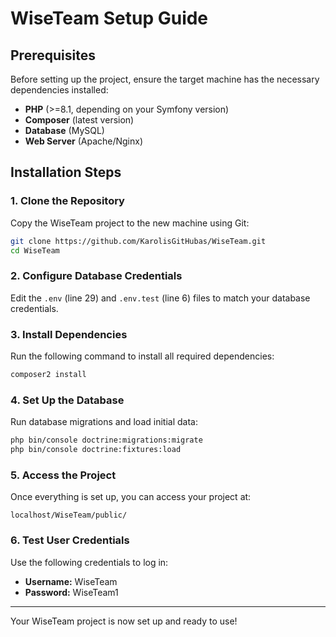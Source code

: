 # WiseTeam Setup Guide

## Prerequisites
Before setting up the project, ensure the target machine has the necessary dependencies installed:

- **PHP** (>=8.1, depending on your Symfony version)
- **Composer** (latest version)
- **Database** (MySQL)
- **Web Server** (Apache/Nginx)

## Installation Steps

### 1. Clone the Repository
Copy the WiseTeam project to the new machine using Git:

```bash
git clone https://github.com/KarolisGitHubas/WiseTeam.git
cd WiseTeam
```

### 2. Configure Database Credentials
Edit the `.env` (line 29) and `.env.test` (line 6) files to match your database credentials.

### 3. Install Dependencies
Run the following command to install all required dependencies:

```bash
composer2 install
```

### 4. Set Up the Database
Run database migrations and load initial data:

```bash
php bin/console doctrine:migrations:migrate
php bin/console doctrine:fixtures:load
```

### 5. Access the Project
Once everything is set up, you can access your project at:

```
localhost/WiseTeam/public/
```

### 6. Test User Credentials
Use the following credentials to log in:

- **Username:** WiseTeam  
- **Password:** WiseTeam1

---

Your WiseTeam project is now set up and ready to use!

